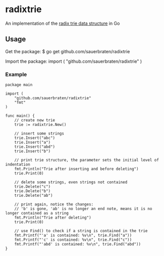 # radixtrie

An implementation of the [radix trie data structure](http://en.wikipedia.org/wiki/Radix_tree) in Go

## Usage

Get the package:
  $ go get github.com/sauerbraten/radixtrie

Import the package:
	import (
		"github.com/sauerbraten/radixtrie"
	)

### Example
	package main
	
	import (
		"github.com/sauerbraten/radixtrie"
		"fmt"
	)
	
	func main() {
		// create new trie
		trie := radixtrie.New()
		
		// insert some strings
		trie.Insert("abc")
		trie.Insert("a")
		trie.Insert("abd")
		trie.Insert("b")
		
		// print trie structure, the parameter sets the initial level of indentation
		fmt.Println("Trie after inserting and before deleting")
		trie.Print(0)
		
		// delete some strings, even strings not contained
		trie.Delete("c")
		trie.Delete("b")
		trie.Delete("ab")
		
		// print again, notice the changes:
		// 'b' is gone, 'ab' is no longer an end note, means it is no longer contained as a string
		fmt.Println("Trie after deleting")
		trie.Print(0)
		
		// use Find() to check if a string is contained in the trie
		fmt.Printf("'a' is contained: %v\n", trie.Find("a"))
		fmt.Printf("'c' is contained: %v\n", trie.Find("c"))
		fmt.Printf("'abd' is contained: %v\n", trie.Find("abd"))
	}
